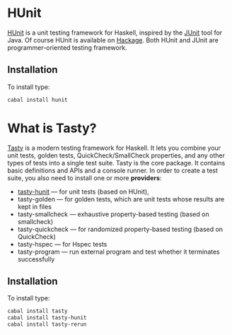 # HUnit
[HUnit](https://github.com/hspec/HUnit) is a unit testing framework for Haskell, inspired by the [JUnit](https://github.com/junit-team) tool for Java. 
Of course HUnit is available on [Hackage](http://hackage.haskell.org/package/HUnit). Both HUnit and JUnit are programmer-oriented testing framework. 

## Installation
To install type:

```bash
cabal install hunit
```

# What is Tasty?
[Tasty](http://documentup.com/feuerbach/tasty) is a modern testing framework for Haskell. It lets you combine your unit tests,
golden tests, QuickCheck/SmallCheck properties, and any other types of tests into a single test suite. Tasty is the core package. 
It contains basic definitions and APIs and a console runner. In order to create a test suite, you also need to install one or more __providers__:

- [tasty-hunit](http://hackage.haskell.org/package/tasty-hunit) — for unit tests (based on HUnit),
- tasty-golden — for golden tests, which are unit tests whose results are kept in files
- tasty-smallcheck — exhaustive property-based testing (based on smallcheck)
- tasty-quickcheck — for randomized property-based testing (based on QuickCheck)
- tasty-hspec — for Hspec tests
- tasty-program — run external program and test whether it terminates successfully

 
 ## Installation
 To install type:
 
 ```bash
 cabal install tasty
 cabal install tasty-hunit
 cabal install tasty-rerun
 ```
 
 
 